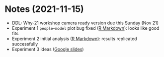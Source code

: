 
# Notes (2021-11-15)

- DDL: Why-21 workshop camera ready version due this Sunday (Nov 21)
- Experiment 1 `people~model` plot bug fixed ([R Markdown](https://eco.ppls.ed.ac.uk/~s1941626/exp_1_analysis.html)): looks like good fits
- Experiment 2 initial analysis ([R Markdown](https://eco.ppls.ed.ac.uk/~s1941626/exp_2_analysis.html)): results replicated successfully
- Experiment 3 ideas ([Google slides](https://docs.google.com/presentation/d/1RZKkMILvrb2PMAnd1k2Yq3rgNj7F0x-5qZmEqtKHnOI/edit?usp=sharing))
